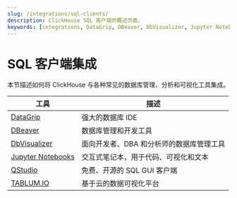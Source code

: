 ```yaml
---
slug: /integrations/sql-clients/
description: ClickHouse SQL 客户端的概述页面。
keywords: [integrations, DataGrip, DBeaver, DbVisualizer, Jupyter Notebooks, QStudio, TABLUM.IO]
---
```



# SQL 客户端集成

本节描述如何将 ClickHouse 与各种常见的数据库管理、分析和可视化工具集成。

| 工具                                                | 描述                                                       |
|-----------------------------------------------------|-----------------------------------------------------------|
| [DataGrip](/integrations/datagrip)          | 强大的数据库 IDE                                         |
| [DBeaver](/integrations/dbeaver)            | 数据库管理和开发工具                                      |
| [DbVisualizer](/integrations/dbvisualizer)  | 面向开发者、DBA 和分析师的数据库管理工具                 |
| [Jupyter Notebooks](/integrations/jupysql)  | 交互式笔记本，用于代码、可视化和文本                     |
| [QStudio](/integrations/qstudio)            | 免费、开源的 SQL GUI 客户端                               |
| [TABLUM.IO](/integrations/tablumio)         | 基于云的数据可视化平台                                   |
